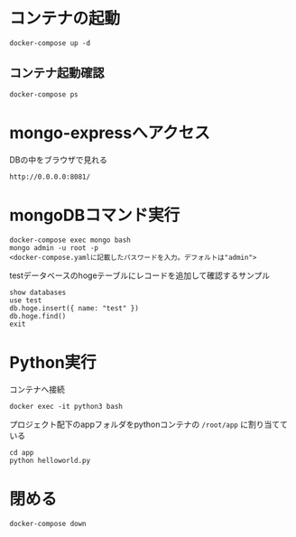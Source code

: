 # コンテナの起動
```
docker-compose up -d
```

## コンテナ起動確認

```
docker-compose ps
```

# mongo-expressへアクセス
DBの中をブラウザで見れる
```
http://0.0.0.0:8081/
```

# mongoDBコマンド実行

```
docker-compose exec mongo bash
mongo admin -u root -p
<docker-compose.yamlに記載したパスワードを入力。デフォルトは"admin">
```

testデータベースのhogeテーブルにレコードを追加して確認するサンプル
```
show databases
use test
db.hoge.insert({ name: "test" })
db.hoge.find()
exit
```

# Python実行
コンテナへ接続
```
docker exec -it python3 bash
```

プロジェクト配下のappフォルダをpythonコンテナの `/root/app` に割り当てている

```
cd app
python helloworld.py
```


# 閉める
```
docker-compose down
```
